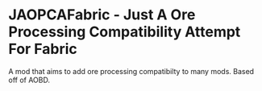 # JAOPCAFabric - Just A Ore Processing Compatibility Attempt For Fabric
A mod that aims to add ore processing compatibilty to many mods. Based off of AOBD.
